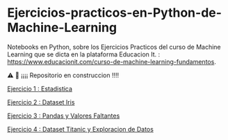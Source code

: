 # Ejercicios-practicos-en-Python-de-Machine-Learning

Notebooks en Python, sobre los Ejercicios Practicos del curso de Machine Learning que se dicta en la plataforma Educacion It. : https://www.educacionit.com/curso-de-machine-learning-fundamentos.


⚠️ 🚧 ¡¡¡¡ Repositorio en construccion !!!!


[Ejercicio 1 : Estadistica](https://github.com/GermanPLS/Ejercicios-practicos-en-Python-de-Machine-Learning/blob/81eaa1c6fc90c2b05b7c89546a1844760bc7763c/Estadistica%20-%20Probabilidad/Ejercicio%201%20-%20Estadistica.ipynb)

[Ejercicio 2 : Dataset Iris](https://github.com/GermanPLS/Ejercicios-practicos-en-Python-de-Machine-Learning/blob/bb453726dcf994af874e749b87f3255f2e98073b/Dataset%20Iris/Ejercicio%202%20-%20Iris.ipynb)

[Ejercicio 3 : Pandas y Valores Faltantes](https://github.com/GermanPLS/Ejercicios-practicos-en-Python-de-Machine-Learning/blob/5ae317dd118af2b764d50f355de0c899b4f1bef8/Pandas%20y%20Valores%20Faltandes/Ejercicio%203%20-%20Pandas_y_Valores_Faltandes.ipynb)


[Ejercicio 4 : Dataset Titanic y Exploracion de Datos](https://github.com/GermanPLS/Ejercicios-practicos-en-Python-de-Machine-Learning/blob/c2a9943f01e3b2d3301c4a81334882a3f183a33e/dataset%20titanic/Titanic_Exploraci%C3%B3n_de_datos.ipynb)
